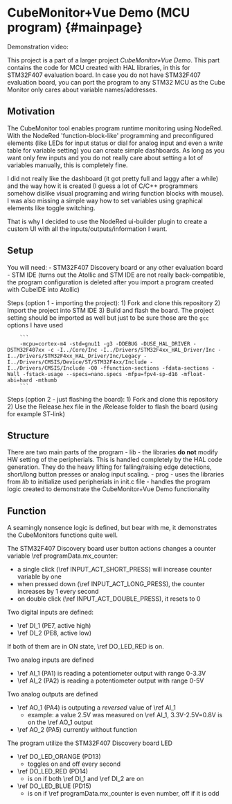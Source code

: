 CubeMonitor+Vue Demo (MCU program) {#mainpage}
============

Demonstration video: 
 
This project is a part of a larger project *CubeMonitor+Vue Demo*. This part contains the code for MCU created with HAL libraries, in this for STM32F407 evaluation board. In case you do not have STM32F407 evaluation board, you can port the program to any STM32 MCU as the Cube Monitor only cares about variable names/addresses. 

## Motivation
The CubeMonitor tool enables program runtime monitoring using NodeRed. With the NodeRed 'function-block-like' programming and preconfigured elements (like LEDs for input status or dial for analog input and even a *write* table for variable setting) you can create simple dashboards. As long as you want only few inputs and you do not really care about setting a lot of variables manually, this is completely fine.  

I did not really like the dashboard (it got pretty full and laggy after a while) and the way how it is created (I guess a lot of C/C++ programmers somehow dislike visual programing and wiring function blocks with mouse). I was also missing a simple way how to set variables using graphical elements like toggle switching. 

That is why I decided to use the NodeRed ui-builder plugin to create a custom UI with all the inputs/outputs/information I want. 

## Setup
You will need: 
	- STM32F407 Discovery board or any other evaluation board 
	- STM IDE (turns out the Atollic and STM IDE are not really back-compatible, the program configuration is deleted after you import a program created with CubeIDE into Atollic) 
	
Steps (option 1 - importing the project):
	1) Fork and clone this repository 
	2) Import the project into STM IDE 
	3) Build and flash the board. The project setting should be imported as well but just to be sure those are the `gcc` options I have used

		```
		-mcpu=cortex-m4 -std=gnu11 -g3 -DDEBUG -DUSE_HAL_DRIVER -DSTM32F407xx -c -I../Core/Inc -I../Drivers/STM32F4xx_HAL_Driver/Inc -I../Drivers/STM32F4xx_HAL_Driver/Inc/Legacy -I../Drivers/CMSIS/Device/ST/STM32F4xx/Include -I../Drivers/CMSIS/Include -O0 -ffunction-sections -fdata-sections -Wall -fstack-usage --specs=nano.specs -mfpu=fpv4-sp-d16 -mfloat-abi=hard -mthumb
		``` 

Steps (option 2 - just flashing the board):
	1) Fork and clone this repository
	2) Use the Release.hex file in the /Release folder to flash the board (using for example ST-link)
	
## Structure
There are two main parts of the program
	- lib 
		- the libraries **do not** modify HW setting of the peripherials. This is handled completely by the HAL code generation. They do the heavy lifting for falling/raising edge detections, short/long button presses or analog input scaling. 
	- prog 
		- uses the libraries from *lib* to initialize used peripherials in init.c file 
		- handles the program logic created to demonstrate the CubeMonitor+Vue Demo functionality 

## Function
A seamingly nonsence logic is defined, but bear with me, it demonstrates the CubeMonitors functions quite well. 

The STM32F407 Discovery board user button actions changes a counter variable \ref programData.mx_counter:
- a single click (\ref INPUT_ACT_SHORT_PRESS) will increase counter variable by one 
- when pressed down (\ref INPUT_ACT_LONG_PRESS), the counter increases by 1 every second 
- on double click (\ref INPUT_ACT_DOUBLE_PRESS), it resets to 0 

Two digital inputs are defined:
- \ref DI_1 (PE7, active high) 
- \ref DI_2 (PE8, active low)

If both of them are in ON state, \ref DO_LED_RED is on.

Two analog inputs are defined 
- \ref AI_1 (PA1) is reading a potentiometer output with range 0-3.3V
- \ref AI_2 (PA2) is reading a potentiometer output with range 0-5V

Two analog outputs are defined 
- \ref AO_1 (PA4) is outputing a *reversed* value of \ref AI_1
	- example: a value 2.5V was measured on \ref AI_1, 3.3V-2.5V=0.8V is on the \ref AO_1 output 
- \ref AO_2 (PA5) currently without function 

The program utilize the STM32F407 Discovery board LED
- \ref DO_LED_ORANGE (PD13)
	- toggles on and off every second
- \ref DO_LED_RED  (PD14)
	- is on if both \ref DI_1 and \ref DI_2 are on 
- \ref DO_LED_BLUE  (PD15)
	- is on if \ref programData.mx_counter is even number, off if it is odd 